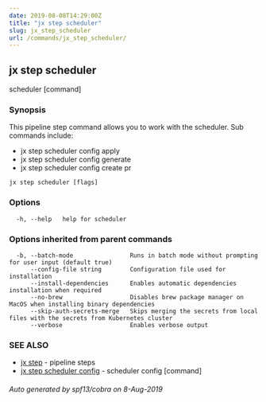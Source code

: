 ```yaml
---
date: 2019-08-08T14:29:00Z
title: "jx step scheduler"
slug: jx_step_scheduler
url: /commands/jx_step_scheduler/
---
```

## jx step scheduler

scheduler [command]

### Synopsis

This pipeline step command allows you to work with the scheduler. Sub commands include: 

  * jx step scheduler config apply  
  * jx step scheduler config generate  
  * jx step scheduler config create pr

```
jx step scheduler [flags]
```

### Options

```
  -h, --help   help for scheduler
```

### Options inherited from parent commands

```
  -b, --batch-mode                Runs in batch mode without prompting for user input (default true)
      --config-file string        Configuration file used for installation
      --install-dependencies      Enables automatic dependencies installation when required
      --no-brew                   Disables brew package manager on MacOS when installing binary dependencies
      --skip-auth-secrets-merge   Skips merging the secrets from local files with the secrets from Kubernetes cluster
      --verbose                   Enables verbose output
```

### SEE ALSO

* [jx step](/commands/jx_step/)	 - pipeline steps
* [jx step scheduler config](/commands/jx_step_scheduler_config/)	 - scheduler config [command]

###### Auto generated by spf13/cobra on 8-Aug-2019
